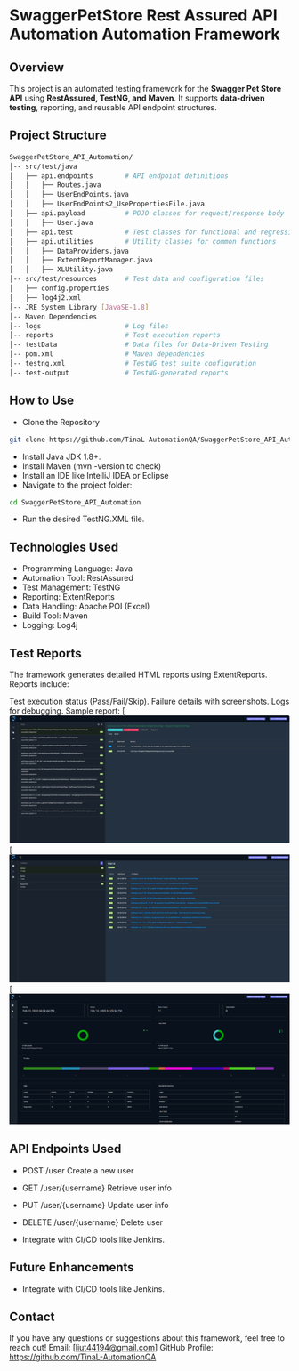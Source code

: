 # SwaggerPetStore Rest Assured API Automation Automation Framework 

## Overview

This project is an automated testing framework for the **Swagger Pet Store API** using **RestAssured, TestNG, and Maven**. It supports **data-driven testing**, reporting, and reusable API endpoint structures.

## Project Structure
```bash
SwaggerPetStore_API_Automation/
│-- src/test/java
│   ├── api.endpoints        # API endpoint definitions
│   │   ├── Routes.java
│   │   ├── UserEndPoints.java
│   │   ├── UserEndPoints2_UsePropertiesFile.java
│   ├── api.payload          # POJO classes for request/response body
│   │   ├── User.java
│   ├── api.test             # Test classes for functional and regression testing
│   ├── api.utilities        # Utility classes for common functions
│   │   ├── DataProviders.java
│   │   ├── ExtentReportManager.java
│   │   ├── XLUtility.java
│-- src/test/resources       # Test data and configuration files
│   ├── config.properties
│   ├── log4j2.xml
│-- JRE System Library [JavaSE-1.8]
│-- Maven Dependencies
│-- logs                     # Log files
│-- reports                  # Test execution reports
│-- testData                 # Data files for Data-Driven Testing
│-- pom.xml                  # Maven dependencies
│-- testng.xml               # TestNG test suite configuration
│-- test-output              # TestNG-generated reports
```

## How to Use

- Clone the Repository
```bash  
git clone https://github.com/TinaL-AutomationQA/SwaggerPetStore_API_Automation.git
```
- Install Java JDK 1.8+.
- Install Maven (mvn -version to check)
- Install an IDE like IntelliJ IDEA or Eclipse
- Navigate to the project folder:
 ```bash 
cd SwaggerPetStore_API_Automation
```
- Run the desired TestNG.XML file.

## Technologies Used

- Programming Language: Java
- Automation Tool: RestAssured
- Test Management: TestNG
- Reporting: ExtentReports
- Data Handling: Apache POI (Excel)
- Build Tool: Maven
- Logging: Log4j


## Test Reports
The framework generates detailed HTML reports using ExtentReports. Reports include:

Test execution status (Pass/Fail/Skip).
Failure details with screenshots.
Logs for debugging.
Sample report:
[![Report Screenshot](https://github.com/TinaL-AutomationQA/OpencartAutomation/blob/master/report%20screenshot/Report_with_screenshot1.png)
[![Report Screenshot](https://github.com/TinaL-AutomationQA/OpencartAutomation/blob/master/report%20screenshot/Report_with_screenshot2.png)
[![Report Screenshot](https://github.com/TinaL-AutomationQA/OpencartAutomation/blob/master/report%20screenshot/Report_with_screenshot3.png)

## API Endpoints Used
- POST  /user Create a new user
- GET  /user/{username} Retrieve user info
- PUT  /user/{username} Update user info
- DELETE /user/{username} Delete user


- Integrate with CI/CD tools like Jenkins.
## Future Enhancements

- Integrate with CI/CD tools like Jenkins.


## Contact

If you have any questions or suggestions about this framework, feel free to reach out!
Email: [liut44194@gmail.com]
GitHub Profile: https://github.com/TinaL-AutomationQA
